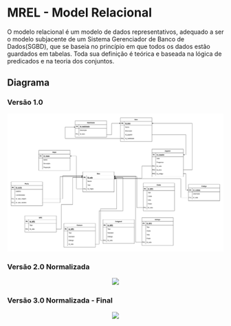 # MREL - Model Relacional

O modelo relacional é um modelo de dados representativos, adequado a ser o modelo subjacente de um Sistema Gerenciador de Banco de Dados(SGBD), que se baseia no princípio em que todos os dados estão guardados em tabelas. Toda sua definição é teórica e baseada na lógica de predicados e na teoria dos conjuntos.

## Diagrama

### Versão 1.0 
<p align="center">
  <img  src="images/../../images/MREL.png">
</p>

### Versão 2.0 Normalizada

<p align="center">
  <img  src="https://user-images.githubusercontent.com/54143767/212798038-9ab88424-4c63-4640-80b2-ac5089b215ee.png">
</p>

### Versão 3.0 Normalizada - Final

<p align="center">
  <img  src="https://user-images.githubusercontent.com/54143767/216208297-d232e6fe-6dcc-4cfb-9edb-caaf779e7494.png">
</p>

